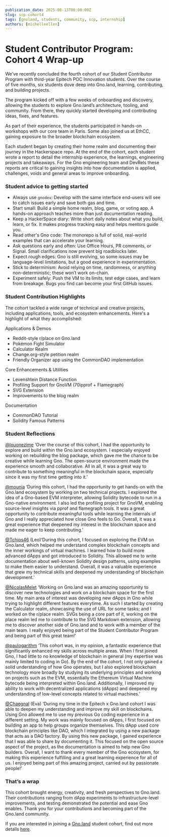```yaml
---
publication_date: 2025-08-13T00:00:00Z
slug: scp-cohort4
tags: [gnoland, students, community, scp, internship]
authors: [michelleellen]
---
```


# Student Contributor Program: Cohort 4 Wrap-up

We’ve recently concluded the fourth cohort of our Student Contributor Program with third-year Epitech POC Innovation students. Over the course of five months, six students dove deep into Gno.land, learning, contributing, and building projects.

The program kicked off with a few weeks of onboarding and discovery, allowing the students to explore Gno.land’s architecture, tooling, and community. From there, they quickly started developing and contributing ideas, fixes, and features.

As part of their experience, the students participated in hands-on workshops with our core team in Paris. Some also joined us at EthCC, gaining exposure to the broader blockchain ecosystem.

Each student began by creating their home realm and documenting their journey in the Hackerspace repo. At the end of the cohort, each student wrote a report to detail the internship experience, the learnings, engineering projects and takeaways. For the Gno engineering team and DevRels these reports are critical to gaining insights into how documentation is applied, challenges, voids and general areas to improve onboarding.

### Student advice to getting started

- Always use `gnodev`: Develop with the same interface end-users will see to catch issues early and save both gas and time.
- Start small: Build a simple home realm, blog, game, or voting app. A hands-on approach teaches more than just documentation reading.
- Keep a HackerSpace diary: Write short daily notes about what you build, learn, or fix. It makes progress tracking easy and helps mentors guide you.
- Read other's Gno code: The monorepo is full of solid, real-world examples that can accelerate your learning.
- Ask questions early and often: Use Office Hours, PR comments, or Signal. Small clarifications now prevent big roadblocks later.
- Expect rough edges: Gno is still evolving, so some issues may be language-level limitations, but a good experience in experimentation.
- Stick to determinism: Avoid relying on time, randomness, or anything non-deterministic; these won’t work on-chain.
- Experiment safely: Push the VM to its limits, test edge cases, and learn from breakage. Bugs you find can become your first GitHub issues.

### **Student Contribution Highlights**

The cohort tackled a wide range of technical and creative projects, including applications, tools, and ecosystem enhancements. Here's a highlight of what they accomplished:

Applications & Demos

- Reddit-style r/place on Gno.land
- Pokémon Fight Simulator
- Calculator Realm
- Change.org-style petition realm
- Friendly Organizer app using the CommonDAO implementation

Core Enhancements & Utilities

- Levenshtein Distance Function
- Profiling Support for GnoVM (70ipprof + Flamegraph)
- SVG Extension
- Improvements to the blog realm

Documentation

- CommonDAO Tutorial
- Solidity Famous Patterns

### **Student Reflections**

[@louonezime](https://github.com/louonezime) ‘Over the course of this cohort, I had the opportunity to explore and build within the Gno.land ecosystem. I especially enjoyed working on rebuilding the blog package, which gave me the chance to be creative while learning Gno. The open-source environment made the experience smooth and collaborative. All in all, it was a great way to contribute to something meaningful in the blockchain space, especially since it was my first time getting into it.’

[@mounia](https://github.com/moonia) ‘During this cohort, I had the opportunity to get hands-on with the Gno.land ecosystem by working on two technical projects. I explored the idea of a Gno-based EVM interpreter, allowing Solidity bytecode to run in a Gno-native environment. I also led the profiling project for GnoVM, enabling source-level insights via pprof and flamegraph tools. It was a great opportunity to contribute meaningful tools while learning the internals of Gno and I really appreciated how close Gno feels to Go. Overall, it was a great experience that deepened my interest in the blockchain space and made me eager to keep contributing.’

[@Tchips46](https://github.com/Tchips46) (Leo)‘During this cohort, I focused on exploring the EVM on Gno.land, which helped me understand complex blockchain concepts and the inner workings of virtual machines. I learned how to build more advanced dApps and got introduced to Solidity. This allowed me to write documentation about well-known Solidity design patterns, using examples to make them easier to understand. Overall, it was a valuable experience that grew my technical skills and deepened my understanding of blockchain development.’

[@NicolasMelet](https://github.com/NicolasMelet) ‘Working on Gno.land was an amazing opportunity to discover new technologies and work on a blockchain space for the first time. My main area of interest was developing new dApps in Gno while trying to highlight different features everytime. As such I started by creating the Calculator realm, showcasing the use of URL for some tasks; and I worked on the r/place realm. SVGs being a core part of it, working on the place realm led me to contribute to the SVG Markdown extension, allowing me to discover another side of Gno.land and to work with a member of the main team. I really enjoyed being part of the Student Contributor Program and being part of this great team!’

[@paulogarithm](http://paulogarithm/) ‘This cohort was, in my opinion, a fantastic experience that significantly enhanced my skills across multiple areas. When I first joined Gno, I had little to no knowledge of blockchain in general (my expertise was mainly limited to coding in Go). By the end of the cohort, I not only gained a solid understanding of how Gno operates, but I also explored blockchain technology more broadly by studying its underlying principles and working on projects such as the EVM, essentially the Ethereum Virtual Machine bytecode being interpreted within Gno.land. Additionally, I improved my ability to work with decentralized applications (dApps) and deepened my understanding of low-level concepts related to virtual machines.’

[@Chaegnal](https://github.com/Chaegnal) (Eva) ‘During my time in the Epitech x Gno.land cohort I was able to deepen my understanding and improve my skill on blockchains. Using Gno allowed me to use my previous Go coding experience in a different setting. My work was mainly focused on dApps, I first focused on building an app to help groups organize themselves. This dApp used core blockchain principles like DAO, which I integrated by using a new package that acts as a DAO factory. By using this new package, I gained experience that I was able to share by documenting it. This focused on the open source aspect of the project, as the documentation is aimed to help new Gno builders. Overall, I want to thank every member of the Gno ecosystem, for making this experience fulfilling and a great learning experience for all of us. I enjoyed being part of this amazing project, carried out by passionate people!’

### That’s a wrap

This cohort brought energy, creativity, and fresh perspectives to Gno.land. Their contributions ranging from dApp experiments to infrastructure-level improvements, and testing demonstrated the potential and ease Gno enables. Thank you for your contributions and becoming part of the Gno.land community.

If you are interested in joining a [Gno.land](http://Gno.land) student cohort, find out more details [here](https://github.com/gnolang/student-contributors-program).
